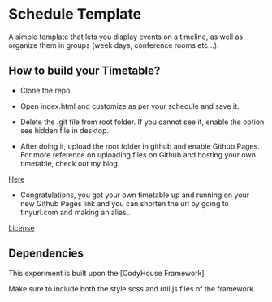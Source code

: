 # Schedule Template

A simple template that lets you display events on a timeline, as well as organize them in groups (week days, conference rooms etc…).

## How to build your Timetable?

- Clone the repo.

- Open index.html and customize as per your schedule and save it.

* Delete the .git file from root folder. If you cannot see it, enable the option see hidden file in desktop.

* After doing it, upload the root folder in github and enable Github Pages. For more reference on uploading files on Github and hosting your own timetable, check out my blog.

[Here](https://medium.com/@shubhayan1998/how-to-deploy-a-website-using-github-pages-2669e4f638ad)

- Congratulations, you got your own timetable up and running on your new Github Pages link and you can shorten the url by going to tinyurl.com and making an alias..

[License](https://codyhouse.co/license)

## Dependencies

This experiment is built upon the [CodyHouse Framework]

Make sure to include both the style.scss and util.js files of the framework.
